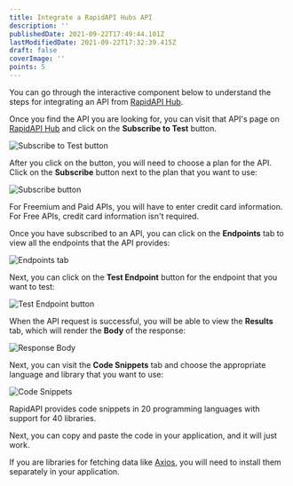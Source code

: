```yaml
---
title: Integrate a RapidAPI Hubs API
description: ''
publishedDate: 2021-09-22T17:49:44.101Z
lastModifiedDate: 2021-09-22T17:32:39.415Z
draft: false
coverImage: ''
points: 5
---
```


You can go through the interactive component below to understand the steps for integrating an API from [RapidAPI Hub](https://RapidAPI.com/hub?utm_source=RapidAPI.com/learn&utm_medium=DevRel&utm_campaign=DevRel).

<RapidAPIConsumer />

Once you find the API you are looking for, you can visit that API's page on [RapidAPI Hub](https://RapidAPI.com/hub?utm_source=RapidAPI.com/learn&utm_medium=DevRel&utm_campaign=DevRel) and click on the **Subscribe to Test** button.

![Subscribe to Test button](https://raw.githubusercontent.com/RapidAPI/DevRel-Stack-Data/production/learn/posts/rapidapi-hub-consumer/images/image5.png)

After you click on the button, you will need to choose a plan for the API. Click on the **Subscribe** button next to the plan that you want to use:

![Subscribe button](https://raw.githubusercontent.com/RapidAPI/DevRel-Stack-Data/production/learn/posts/rapidapi-hub-consumer/images/image6.png)

<Callout>
	For Freemium and Paid APIs, you will have to enter credit card information.
	For Free APIs, credit card information isn't required.
</Callout>

Once you have subscribed to an API, you can click on the **Endpoints** tab to view all the endpoints that the API provides:

![Endpoints tab](https://raw.githubusercontent.com/RapidAPI/DevRel-Stack-Data/production/learn/posts/rapidapi-hub-consumer/images/image7.png)

Next, you can click on the **Test Endpoint** button for the endpoint that you want to test:

![Test Endpoint button](https://raw.githubusercontent.com/RapidAPI/DevRel-Stack-Data/production/learn/posts/rapidapi-hub-consumer/images/image8.png)

When the API request is successful, you will be able to view the **Results** tab, which will render the **Body** of the response:

![Response Body](https://raw.githubusercontent.com/RapidAPI/DevRel-Stack-Data/production/learn/posts/rapidapi-hub-consumer/images/image9.png)

Next, you can visit the **Code Snippets** tab and choose the appropriate language and library that you want to use:

![Code Snippets](https://raw.githubusercontent.com/RapidAPI/DevRel-Stack-Data/production/learn/posts/rapidapi-hub-consumer/images/image10.png)

<Callout>
	RapidAPI provides code snippets in 20 programming languages with support for
	40 libraries.
</Callout>

Next, you can copy and paste the code in your application, and it will just work.

<Callout>

If you are libraries for fetching data like [Axios](https://www.npmjs.com/package/axios), you will need to install them separately in your application.

</Callout>
